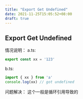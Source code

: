 ```yaml
---
title: "Export Get Undefined"
date: 2021-11-25T15:05:52+08:00
draft: true
---
```


## Export Get Undefined
情况说明： 
a.ts:
```ts
export const xx = '123'
```
b.ts:
```ts
import { xx } from 'a'
console.log(xx) // got undefined
```

问题解决：
这个一般是循环引用导致的